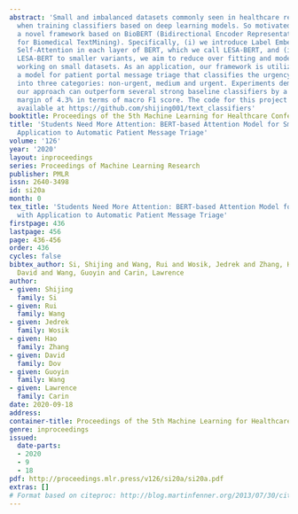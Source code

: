 ```yaml
---
abstract: 'Small and imbalanced datasets commonly seen in healthcare represent a challenge
  when training classifiers based on deep learning models. So motivated, we propose
  a novel framework based on BioBERT (Bidirectional Encoder Representations from Transformers
  for Biomedical TextMining). Specifically, (i) we introduce Label Embeddings for
  Self-Attention in each layer of BERT, which we call LESA-BERT, and (ii) by distilling
  LESA-BERT to smaller variants, we aim to reduce over fitting and model size when
  working on small datasets. As an application, our framework is utilized to build
  a model for patient portal message triage that classifies the urgency of a message
  into three categories: non-urgent, medium and urgent. Experiments demonstrate that
  our approach can outperform several strong baseline classifiers by a significant
  margin of 4.3% in terms of macro F1 score. The code for this project is publicly
  available at https://github.com/shijing001/text_classifiers'
booktitle: Proceedings of the 5th Machine Learning for Healthcare Conference
title: 'Students Need More Attention: BERT-based Attention Model for Small Data with
  Application to Automatic Patient Message Triage'
volume: '126'
year: '2020'
layout: inproceedings
series: Proceedings of Machine Learning Research
publisher: PMLR
issn: 2640-3498
id: si20a
month: 0
tex_title: 'Students Need More Attention: BERT-based Attention Model for Small Data
  with Application to Automatic Patient Message Triage'
firstpage: 436
lastpage: 456
page: 436-456
order: 436
cycles: false
bibtex_author: Si, Shijing and Wang, Rui and Wosik, Jedrek and Zhang, Hao and Dov,
  David and Wang, Guoyin and Carin, Lawrence
author:
- given: Shijing
  family: Si
- given: Rui
  family: Wang
- given: Jedrek
  family: Wosik
- given: Hao
  family: Zhang
- given: David
  family: Dov
- given: Guoyin
  family: Wang
- given: Lawrence
  family: Carin
date: 2020-09-18
address: 
container-title: Proceedings of the 5th Machine Learning for Healthcare Conference
genre: inproceedings
issued:
  date-parts:
  - 2020
  - 9
  - 18
pdf: http://proceedings.mlr.press/v126/si20a/si20a.pdf
extras: []
# Format based on citeproc: http://blog.martinfenner.org/2013/07/30/citeproc-yaml-for-bibliographies/
---
```


